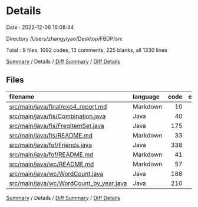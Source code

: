 # Details

Date : 2022-12-06 16:08:44

Directory /Users/zhangyiyao/Desktop/FBDP/src

Total : 9 files,  1092 codes, 13 comments, 225 blanks, all 1330 lines

[Summary](results.md) / Details / [Diff Summary](diff.md) / [Diff Details](diff-details.md)

## Files
| filename | language | code | comment | blank | total |
| :--- | :--- | ---: | ---: | ---: | ---: |
| [src/main/java/final/exp4_report.md](/src/main/java/final/exp4_report.md) | Markdown | 10 | 0 | 8 | 18 |
| [src/main/java/fis/Combination.java](/src/main/java/fis/Combination.java) | Java | 40 | 0 | 8 | 48 |
| [src/main/java/fis/FreqItemSet.java](/src/main/java/fis/FreqItemSet.java) | Java | 175 | 0 | 32 | 207 |
| [src/main/java/fis/README.md](/src/main/java/fis/README.md) | Markdown | 33 | 0 | 15 | 48 |
| [src/main/java/fof/Friends.java](/src/main/java/fof/Friends.java) | Java | 338 | 0 | 48 | 386 |
| [src/main/java/fof/README.md](/src/main/java/fof/README.md) | Markdown | 41 | 0 | 24 | 65 |
| [src/main/java/wc/README.md](/src/main/java/wc/README.md) | Markdown | 57 | 0 | 28 | 85 |
| [src/main/java/wc/WordCount.java](/src/main/java/wc/WordCount.java) | Java | 188 | 6 | 29 | 223 |
| [src/main/java/wc/WordCount_by_year.java](/src/main/java/wc/WordCount_by_year.java) | Java | 210 | 7 | 33 | 250 |

[Summary](results.md) / Details / [Diff Summary](diff.md) / [Diff Details](diff-details.md)